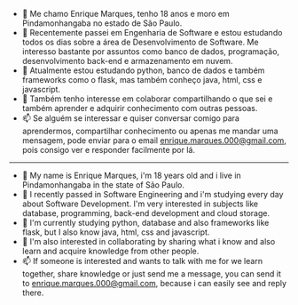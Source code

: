 - 👋 Me chamo Enrique Marques, tenho 18 anos e moro em Pindamonhangaba no estado de São Paulo.
- 👀 Recentemente passei em Engenharia de Software e estou estudando todos os dias sobre a área de Desenvolvimento de Software.
     Me interesso bastante por assuntos como banco de dados, programação, desenvolvimento back-end e armazenamento em nuvem.
- 🌱 Atualmente estou estudando python, banco de dados e também frameworks como o flask, mas também conheço java, html, css e javascript.
- 💞️ Também tenho interesse em colaborar compartilhando o que sei e também aprender e adquirir conhecimento com outras pessoas.
- 📫 Se alguém se interessar e quiser conversar comigo para aprendermos, compartilhar conhecimento ou apenas me mandar uma mensagem, pode
     enviar para o email enrique.marques.000@gmail.com, pois consigo ver e responder facilmente por lá. 
-----------------------------------------------------------------------------------------------------------------------------------------
- 👋 My name is Enrique Marques, i'm 18 years old and i live in Pindamonhangaba in the state of São Paulo.
- 👀 I recently passed in Software Engineering and i'm studying every day about Software Development.
     I'm very interested in subjects like database, programming, back-end development and cloud storage.
- 🌱 I'm currently studying python, database and also frameworks like flask, but I also know java, html, css and javascript.
- 💞️ I'm also interested in collaborating by sharing what i know and also learn and acquire knowledge from other people.
- 📫 If someone is interested and wants to talk with me for we learn together, share knowledge or just send me a message, you can
     send it to enrique.marques.000@gmail.com, because i can easily see and reply there.

